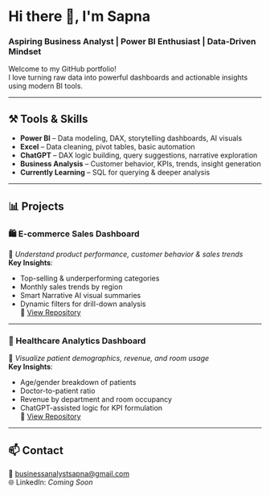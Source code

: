 # Hi there 👋, I'm Sapna  
### Aspiring Business Analyst | Power BI Enthusiast | Data-Driven Mindset  

Welcome to my GitHub portfolio!  
I love turning raw data into powerful dashboards and actionable insights using modern BI tools.

---

## ⚒️ Tools & Skills

- **Power BI** – Data modeling, DAX, storytelling dashboards, AI visuals  
- **Excel** – Data cleaning, pivot tables, basic automation  
- **ChatGPT** – DAX logic building, query suggestions, narrative exploration  
- **Business Analysis** – Customer behavior, KPIs, trends, insight generation  
- **Currently Learning** – SQL for querying & deeper analysis  

---

## 📊 Projects

### 🛍️ E-commerce Sales Dashboard  
📌 *Understand product performance, customer behavior & sales trends*  
**Key Insights**:
- Top-selling & underperforming categories  
- Monthly sales trends by region  
- Smart Narrative AI visual summaries  
- Dynamic filters for drill-down analysis  
🔗 [View Repository](https://github.com/sapnaba07/ecommerce-sales-dashboard)

---

### 🏥 Healthcare Analytics Dashboard  
📌 *Visualize patient demographics, revenue, and room usage*  
**Key Insights**:
- Age/gender breakdown of patients  
- Doctor-to-patient ratio  
- Revenue by department and room occupancy  
- ChatGPT-assisted logic for KPI formulation  
🔗 [View Repository](https://github.com/sapnaba07/healthcare-analytics-dashboard)

---

## 📫 Contact  
📧 businessanalystsapna@gmail.com  
🌐 LinkedIn: *Coming Soon*

